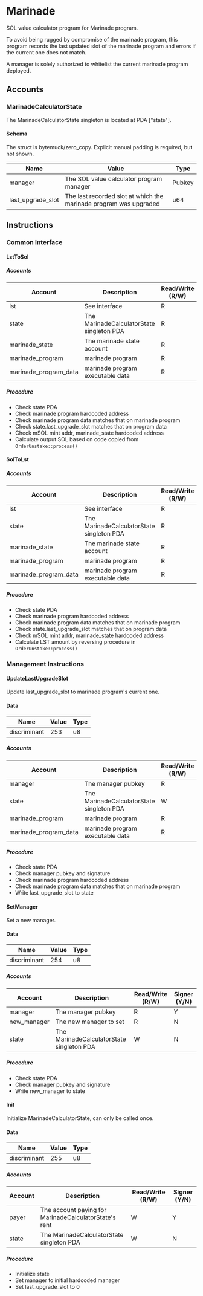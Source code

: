 # Marinade

SOL value calculator program for Marinade program.

To avoid being rugged by compromise of the marinade program, this program records the last updated slot of the marinade program and errors if the current one does not match.

A manager is solely authorized to whitelist the current marinade program deployed.

## Accounts

### MarinadeCalculatorState

The MarinadeCalculatorState singleton is located at PDA ["state"].

#### Schema

The struct is bytemuck/zero_copy. Explicit manual padding is required, but not shown.

| Name              | Value                                                             | Type   |
| ----------------- | ----------------------------------------------------------------- | ------ |
| manager           | The SOL value calculator program manager                          | Pubkey |
| last_upgrade_slot | The last recorded slot at which the marinade program was upgraded | u64    |

## Instructions

### Common Interface

#### LstToSol

##### Accounts

| Account               | Description                               | Read/Write (R/W) | Signer (Y/N) |
| --------------------- | ----------------------------------------- | ---------------- | ------------ |
| lst                   | See interface                             | R                | N            |
| state                 | The MarinadeCalculatorState singleton PDA | R                | N            |
| marinade_state        | The marinade state account                | R                | N            |
| marinade_program      | marinade program                          | R                | N            |
| marinade_program_data | marinade program executable data          | R                | N            |

##### Procedure

- Check state PDA
- Check marinade program hardcoded address
- Check marinade program data matches that on marinade program
- Check state.last_upgrade_slot matches that on program data
- Check mSOL mint addr, marinade_state hardcoded address
- Calculate output SOL based on code copied from `OrderUnstake::process()`

#### SolToLst

##### Accounts

| Account               | Description                               | Read/Write (R/W) | Signer (Y/N) |
| --------------------- | ----------------------------------------- | ---------------- | ------------ |
| lst                   | See interface                             | R                | N            |
| state                 | The MarinadeCalculatorState singleton PDA | R                | N            |
| marinade_state        | The marinade state account                | R                | N            |
| marinade_program      | marinade program                          | R                | N            |
| marinade_program_data | marinade program executable data          | R                | N            |

##### Procedure

- Check state PDA
- Check marinade program hardcoded address
- Check marinade program data matches that on marinade program
- Check state.last_upgrade_slot matches that on program data
- Check mSOL mint addr, marinade_state hardcoded address
- Calculate LST amount by reversing procedure in `OrderUnstake::process()`

### Management Instructions

#### UpdateLastUpgradeSlot

Update last_upgrade_slot to marinade program's current one.

#### Data

| Name         | Value | Type |
| ------------ | ----- | ---- |
| discriminant | 253   | u8   |

##### Accounts

| Account               | Description                               | Read/Write (R/W) | Signer (Y/N) |
| --------------------- | ----------------------------------------- | ---------------- | ------------ |
| manager               | The manager pubkey                        | R                | Y            |
| state                 | The MarinadeCalculatorState singleton PDA | W                | N            |
| marinade_program      | marinade program                          | R                | N            |
| marinade_program_data | marinade program executable data          | R                | N            |

##### Procedure

- Check state PDA
- Check manager pubkey and signature
- Check marinade program hardcoded address
- Check marinade program data matches that on marinade program
- Write last_upgrade_slot to state

#### SetManager

Set a new manager.

#### Data

| Name         | Value | Type |
| ------------ | ----- | ---- |
| discriminant | 254   | u8   |

##### Accounts

| Account     | Description                               | Read/Write (R/W) | Signer (Y/N) |
| ----------- | ----------------------------------------- | ---------------- | ------------ |
| manager     | The manager pubkey                        | R                | Y            |
| new_manager | The new manager to set                    | R                | N            |
| state       | The MarinadeCalculatorState singleton PDA | W                | N            |

##### Procedure

- Check state PDA
- Check manager pubkey and signature
- Write new_manager to state

#### Init

Initialize MarinadeCalculatorState, can only be called once.

#### Data

| Name         | Value | Type |
| ------------ | ----- | ---- |
| discriminant | 255   | u8   |

##### Accounts

| Account | Description                                           | Read/Write (R/W) | Signer (Y/N) |
| ------- | ----------------------------------------------------- | ---------------- | ------------ |
| payer   | The account paying for MarinadeCalculatorState's rent | W                | Y            |
| state   | The MarinadeCalculatorState singleton PDA             | W                | N            |

##### Procedure

- Initialize state
- Set manager to initial hardcoded manager
- Set last_upgrade_slot to 0
